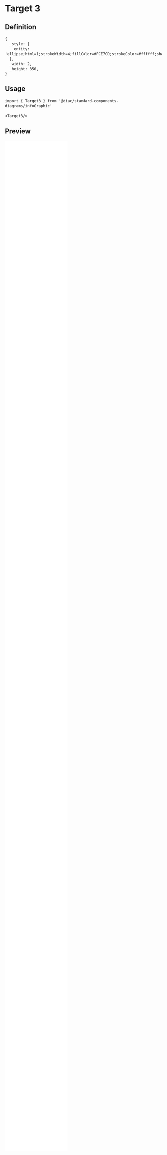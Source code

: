 # Target 3

## Definition

```
{
  _style: { 
    entity: 'ellipse;html=1;strokeWidth=4;fillColor=#FCE7CD;strokeColor=#ffffff;shadow=0;fontSize=10;fontColor=#FFFFFF;align=center;fontStyle=0;whiteSpace=wrap;spacing=10;',
  },
  _width: 2,
  _height: 350,
}
```

## Usage

```
import { Target3 } from '@diac/standard-components-diagrams/infoGraphic'

<Target3/>
```

## Preview

<img src="./target-3.png" width="200"/>
